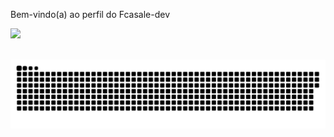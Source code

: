 Bem-vindo(a) ao perfil do Fcasale-dev
<br>

<div>
  <a href="https://github.com/Fcasale-dev">
  <img height="180em" src="https://github-readme-stats.vercel.app/api?username=fcasale-dev&show_icons=true&theme=dracula&include_all_commits=true&count_private=true"/>  
</div>






















<br>

![snake gif](https://github.com/Fcasale-dev/Fcasale-dev/blob/output/github-snake-dark.svg)

